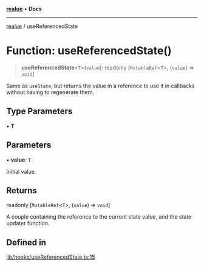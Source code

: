 [**realue**](../README.md) • **Docs**

***

[realue](../README.md) / useReferencedState

# Function: useReferencedState()

> **useReferencedState**\<`T`\>(`value`): readonly [`MutableRef`\<`T`\>, (`value`) => `void`]

Same as `useState`, but returns the value in a reference to use it in callbacks without having to regenerate them.

## Type Parameters

• **T**

## Parameters

• **value**: `T`

Initial value.

## Returns

readonly [`MutableRef`\<`T`\>, (`value`) => `void`]

A couple containing the reference to the current state value, and the state updater function.

## Defined in

[lib/hooks/useReferencedState.ts:15](https://github.com/nevoland/realue/blob/23357baeee67e2e83a0bceccc257348ca52e5775/lib/hooks/useReferencedState.ts#L15)
